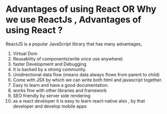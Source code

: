# Advantages of using React OR Why we use ReactJs , Advantages of using React ?

ReactJS is a popular JavaScript library that has many advantages,

1. Virtual Dom 
2. Reusability of components(write once use anywhere)
3. faster Development and Debugging
4. It is backed by a strong community.
5. Unidirectional data flow (means data always flows from parent to child)
6. Come with JSX by which we can write both html and javascript together.
7. Easy to learn and have a good documentation.
8. works fine with other libraries and framework
9. SEO friendly by server side rendering
10. as a react developer it is easy to learn react-native also , by that developer and develop mobile apps
